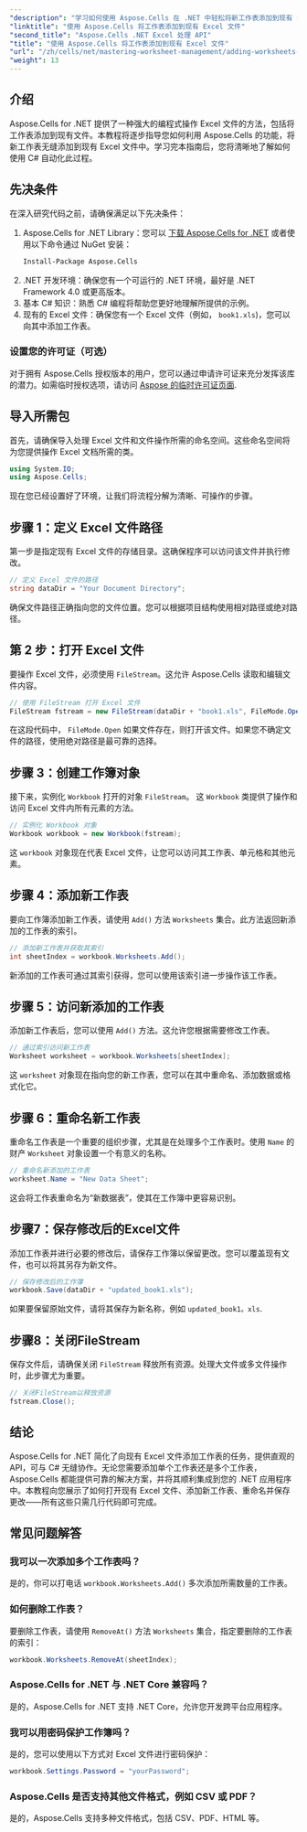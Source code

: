 ```yaml
---
"description": "学习如何使用 Aspose.Cells 在 .NET 中轻松将新工作表添加到现有 Excel 文件。本分步指南涵盖了从设置环境到保存修改后的 Excel 文件的所有内容。"
"linktitle": "使用 Aspose.Cells 将工作表添加到现有 Excel 文件"
"second_title": "Aspose.Cells .NET Excel 处理 API"
"title": "使用 Aspose.Cells 将工作表添加到现有 Excel 文件"
"url": "/zh/cells/net/mastering-worksheet-management/adding-worksheets-to-existing-excel-file/"
"weight": 13
---
```


## 介绍

Aspose.Cells for .NET 提供了一种强大的编程式操作 Excel 文件的方法，包括将工作表添加到现有文件。本教程将逐步指导您如何利用 Aspose.Cells 的功能，将新工作表无缝添加到现有 Excel 文件中。学习完本指南后，您将清晰地了解如何使用 C# 自动化此过程。

## 先决条件

在深入研究代码之前，请确保满足以下先决条件：

1. Aspose.Cells for .NET Library：您可以 [下载 Aspose.Cells for .NET](https://releases.aspose.com/cells/net/) 或者使用以下命令通过 NuGet 安装：
   ```bash
   Install-Package Aspose.Cells
   ```
2. .NET 开发环境：确保您有一个可运行的 .NET 环境，最好是 .NET Framework 4.0 或更高版本。
3. 基本 C# 知识：熟悉 C# 编程将帮助您更好地理解所提供的示例。
4. 现有的 Excel 文件：确保您有一个 Excel 文件（例如， `book1.xls`)，您可以向其中添加工作表。

### 设置您的许可证（可选）

对于拥有 Aspose.Cells 授权版本的用户，您可以通过申请许可证来充分发挥该库的潜力。如需临时授权选项，请访问 [Aspose 的临时许可证页面](https://purchase。aspose.com/temporary-license/).

## 导入所需包

首先，请确保导入处理 Excel 文件和文件操作所需的命名空间。这些命名空间将为您提供操作 Excel 文档所需的类。

```csharp
using System.IO;
using Aspose.Cells;
```

现在您已经设置好了环境，让我们将流程分解为清晰、可操作的步骤。

## 步骤 1：定义 Excel 文件路径

第一步是指定现有 Excel 文件的存储目录。这确保程序可以访问该文件并执行修改。

```csharp
// 定义 Excel 文件的路径
string dataDir = "Your Document Directory";
```

确保文件路径正确指向您的文件位置。您可以根据项目结构使用相对路径或绝对路径。

## 第 2 步：打开 Excel 文件

要操作 Excel 文件，必须使用 `FileStream`。这允许 Aspose.Cells 读取和编辑文件内容。

```csharp
// 使用 FileStream 打开 Excel 文件
FileStream fstream = new FileStream(dataDir + "book1.xls", FileMode.Open);
```

在这段代码中， `FileMode.Open` 如果文件存在，则打开该文件。如果您不确定文件的路径，使用绝对路径是最可靠的选择。

## 步骤 3：创建工作簿对象

接下来，实例化 `Workbook` 打开的对象 `FileStream`。 这 `Workbook` 类提供了操作和访问 Excel 文件内所有元素的方法。

```csharp
// 实例化 Workbook 对象
Workbook workbook = new Workbook(fstream);
```

这 `workbook` 对象现在代表 Excel 文件，让您可以访问其工作表、单元格和其他元素。

## 步骤 4：添加新工作表

要向工作簿添加新工作表，请使用 `Add()` 方法 `Worksheets` 集合。此方法返回新添加的工作表的索引。

```csharp
// 添加新工作表并获取其索引
int sheetIndex = workbook.Worksheets.Add();
```

新添加的工作表可通过其索引获得，您可以使用该索引进一步操作该工作表。

## 步骤 5：访问新添加的工作表

添加新工作表后，您可以使用 `Add()` 方法。这允许您根据需要修改工作表。

```csharp
// 通过索引访问新工作表
Worksheet worksheet = workbook.Worksheets[sheetIndex];
```

这 `worksheet` 对象现在指向您的新工作表，您可以在其中重命名、添加数据或格式化它。

## 步骤 6：重命名新工作表

重命名工作表是一个重要的组织步骤，尤其是在处理多个工作表时。使用 `Name` 的财产 `Worksheet` 对象设置一个有意义的名称。

```csharp
// 重命名新添加的工作表
worksheet.Name = "New Data Sheet";
```

这会将工作表重命名为“新数据表”，使其在工作簿中更容易识别。

## 步骤7：保存修改后的Excel文件

添加工作表并进行必要的修改后，请保存工作簿以保留更改。您可以覆盖现有文件，也可以将其另存为新文件。

```csharp
// 保存修改后的工作簿
workbook.Save(dataDir + "updated_book1.xls");
```

如果要保留原始文件，请将其保存为新名称，例如 `updated_book1。xls`.

## 步骤8：关闭FileStream

保存文件后，请确保关闭 `FileStream` 释放所有资源。处理大文件或多文件操作时，此步骤尤为重要。

```csharp
// 关闭FileStream以释放资源
fstream.Close();
```

## 结论

Aspose.Cells for .NET 简化了向现有 Excel 文件添加工作表的任务，提供直观的 API，可与 C# 无缝协作。无论您需要添加单个工作表还是多个工作表，Aspose.Cells 都能提供可靠的解决方案，并将其顺利集成到您的 .NET 应用程序中。本教程向您展示了如何打开现有 Excel 文件、添加新工作表、重命名并保存更改——所有这些只需几行代码即可完成。

## 常见问题解答

### 我可以一次添加多个工作表吗？

是的，你可以打电话 `workbook.Worksheets.Add()` 多次添加所需数量的工作表。

### 如何删除工作表？

要删除工作表，请使用 `RemoveAt()` 方法 `Worksheets` 集合，指定要删除的工作表的索引：
```csharp
workbook.Worksheets.RemoveAt(sheetIndex);
```

### Aspose.Cells for .NET 与 .NET Core 兼容吗？

是的，Aspose.Cells for .NET 支持 .NET Core，允许您开发跨平台应用程序。

### 我可以用密码保护工作簿吗？

是的，您可以使用以下方式对 Excel 文件进行密码保护：
```csharp
workbook.Settings.Password = "yourPassword";
```

### Aspose.Cells 是否支持其他文件格式，例如 CSV 或 PDF？
是的，Aspose.Cells 支持多种文件格式，包括 CSV、PDF、HTML 等。